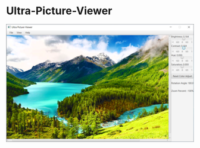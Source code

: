 # Ultra-Picture-Viewer

<img src="https://github.com/Vision-Paudel/Ultra-Picture-Viewer/blob/main/Ultra%20Picture-Viewer%20ver.1.0.png" alt="Image could not be displayed">
